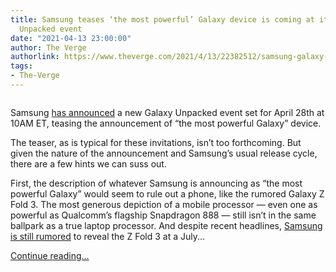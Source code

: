 ```yaml
---
title: Samsung teases ‘the most powerful’ Galaxy device is coming at its April 28th
  Unpacked event
date: "2021-04-13 23:00:00"
author: The Verge
authorlink: https://www.theverge.com/2021/4/13/22382512/samsung-galaxy-unpacked-april-28th-event-most-powerful-device-book-pro
tags:
- The-Verge
---
```

<figure>
      <img alt="" src="https://cdn.vox-cdn.com/thumbor/_Xi2NDMyTHa6d-YSXcdQ7iR5abo=/247x0:2854x1738/1310x873/cdn.vox-cdn.com/uploads/chorus_image/image/69121986/Screen_Shot_2021_04_13_at_4.36.25_PM.0.png" />
    </figure>

  <p id="MPRK9S">Samsung <a href="https://www.youtube.com/watch?v=81vXN2MOi0s">has announced</a> a new Galaxy Unpacked event set for April 28th at 10AM ET, teasing the announcement of “the most powerful Galaxy” device.</p>
<p id="OWnPZr">The teaser, as is typical for these invitations, isn’t too forthcoming. But given the nature of the announcement and Samsung’s usual release cycle, there are a few hints we can suss out. </p>
<p id="KbGnAT">First, the description of whatever Samsung is announcing as “the most powerful Galaxy” would seem to rule out a phone, like the rumored Galaxy Z Fold 3. The most generous depiction of a mobile processor — even one as powerful as Qualcomm’s flagship Snapdragon 888 — still isn’t in the same ballpark as a true laptop processor. And despite recent headlines, <a href="https://www.androidauthority.com/samsung-galaxy-z-fold-3-launch-date-1216922/">Samsung is still rumored</a> to reveal the Z Fold 3 at a July...</p>
  <p>
    <a href="https://www.theverge.com/2021/4/13/22382512/samsung-galaxy-unpacked-april-28th-event-most-powerful-device-book-pro">Continue reading&hellip;</a>
  </p>